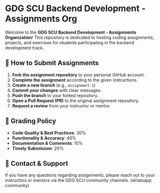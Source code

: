 # GDG SCU Backend Development - Assignments Org

Welcome to the **GDG SCU Backend Development - Assignments Organization**! This repository is dedicated to hosting coding assignments, projects, and exercises for students participating in the backend development track.

## 📜 How to Submit Assignments
1. **Fork the assignment repository** to your personal GitHub account.
2. **Complete the assignment** according to the given instructions.
3. **Create a new branch** (e.g., `assignment-1`)
4. **Commit your changes** with clear messages.
5. **Push the branch** to your forked repository.
6. **Open a Pull Request (PR)** to the original assignment repository.
7. **Request a review** from your instructor or mentor.

## 🎯 Grading Policy
- **Code Quality & Best Practices**: 30%
- **Functionality & Accuracy**: 40%
- **Documentation & Comments**: 10%
- **Timely Submission**: 20%

## 📩 Contact & Support
If you have any questions regarding assignments, please reach out to your instructors or mentors via the GDG SCU community channels. (whatsapp community)
